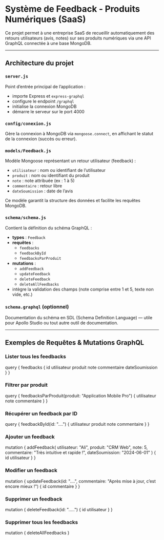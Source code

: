 # Système de Feedback - Produits Numériques (SaaS)

Ce projet permet à une entreprise SaaS de recueillir automatiquement des retours utilisateurs (avis, notes) sur ses produits numériques via une API GraphQL connectée à une base MongoDB.

---

## Architecture du projet

### `server.js`

Point d’entrée principal de l’application :

- importe Express et `express-graphql`
- configure le endpoint `/graphql`
- initialise la connexion MongoDB
- démarre le serveur sur le port 4000

### `config/conexion.js`

Gère la connexion à MongoDB via `mongoose.connect`, en affichant le statut de la connexion (succès ou erreur).

### `models/Feedback.js`

Modèle Mongoose représentant un retour utilisateur (feedback) :

- `utilisateur` : nom ou identifiant de l’utilisateur
- `produit` : nom ou identifiant du produit
- `note` : note attribuée (ex : 1 à 5)
- `commentaire` : retour libre
- `dateSoumission` : date de l’avis

Ce modèle garantit la structure des données et facilite les requêtes MongoDB.

### `schema/schema.js`

Contient la définition du schéma GraphQL :

- **types** : `Feedback`
- **requêtes** :
  - `feedbacks`
  - `feedbackById`
  - `feedbacksParProduit`
- **mutations** :
  - `addFeedback`
  - `updateFeedback`
  - `deleteFeedback`
  - `deleteAllFeedbacks`
- intègre la validation des champs (note comprise entre 1 et 5, texte non vide, etc.)

### `schema.graphql` (optionnel)

Documentation du schéma en SDL (Schema Definition Language) — utile pour Apollo Studio ou tout autre outil de documentation.

---

## Exemples de Requêtes & Mutations GraphQL

### Lister tous les feedbacks

query {
  feedbacks {
    id
    utilisateur
    produit
    note
    commentaire
    dateSoumission
  }
}

### Filtrer par produit

query {
  feedbacksParProduit(produit: "Application Mobile Pro") {
    utilisateur
    note
    commentaire
  }
}


### Récupérer un feedback par ID

query {
  feedbackById(id: "....") {
    utilisateur
    produit
    note
    commentaire
  }
}


### Ajouter un feedback

mutation {
  addFeedback(
    utilisateur: "Ali",
    produit: "CRM Web",
    note: 5,
    commentaire: "Très intuitive et rapide !",
    dateSoumission: "2024-06-01"
  ) {
    id
    utilisateur
  }
}


### Modifier un feedback


mutation {
  updateFeedback(id: "....", commentaire: "Après mise à jour, c’est encore mieux !") {
    id
    commentaire
  }
}


### Supprimer un feedback

mutation {
  deleteFeedback(id: ".....") {
    id
    utilisateur
  }
}


### Supprimer tous les feedbacks

mutation {
  deleteAllFeedbacks
}
